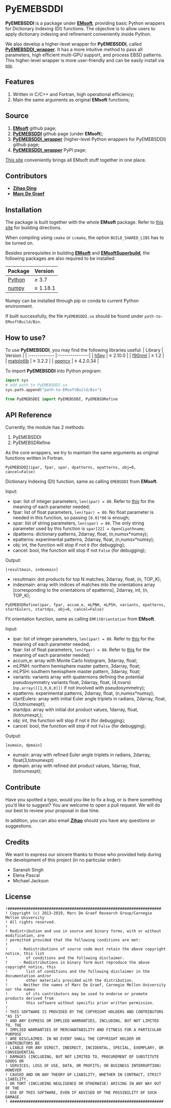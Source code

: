 # PyEMEBSDDI
**PyEMEBSDDI** is a package under [**EMsoft**](https://github.com/EMsoft-org/EMsoft), providing basic Python wrappers for Dictionary Indexing (DI) functions. The objective is to allow users to apply dictionary indexing and refinement conveniently inside Python.

We also develop a higher-level wrapper for **PyEMEBSDDI**, called [**PyEMEBSDDI_wrapper**](https://github.com/Darkhunter9/PyEMEBSDDI_wrapper). It has a more intuitive method to pass all parameters, high efficient multi-GPU support, and process EBSD patterns. This higher-level wrapper is more user-friendly and can be easily install via [pip](https://pypi.org/project/PyEMEBSDDI-wrapper/).


## Features
1. Written in C/C++ and Fortran, high operational efficiency;
2. Main the same arguments as original **EMsoft** functions;


## Source
1. [**EMsoft**](https://github.com/EMsoft-org/EMsoft) github page;
2. [**PyEMEBSDDI**](https://github.com/EMsoft-org/EMsoft/tree/develop/Source/EMsoftWrapperLib/DictionaryIndexing) github page (under **EMsoft**);
3. [**PyEMEBSDDI_wrapper**](https://github.com/Darkhunter9/PyEMEBSDDI_wrapper) (higher-level Python wrappers for PyEMEBSDDI) github page;
4. [**PyEMEBSDDI_wrapper**](https://pypi.org/project/PyEMEBSDDI-wrapper/) PyPI page;

[This site](http://vbff.materials.cmu.edu/EMsoft) conveniently brings all EMsoft stuff together in one place.


## Contributors
- [**Zihao Ding**](https://github.com/Darkhunter9)
- [**Marc De Graef**](https://github.com/marcdegraef)


## Installation
The package is built together with the whole **EMsoft** package. Refer to [this site](https://github.com/EMsoft-org/EMsoft) for building directions.

When compiling using `cmake` or `ccmake`, the option `BUILD_SHARED_LIBS` has to be turned on.

Besides prerequisites in building [**EMsoft**](https://github.com/EMsoft-org/EMsoft) and [**EMsoftSuperbuild**](https://github.com/EMsoft-org/EMsoftSuperbuild), the following packages are also required to be installed:

| Package  | Version  |
| :------------ |:---------------|
| [Python](https://www.python.org/)      | &ge; 3.7    |
| [numpy](https://numpy.org/)            | &ge; 1.18.1 |

Numpy can be installed through pip or conda to current Python environment.

If built successfully, the file `PyEMEBSDDI.so` should be found under `path-to-EMsoftBuild/Bin`.


## How to use?
To use **PyEMEBSDDI**, you may find the following libraries useful:
| Library  | Version  |
| :------------ |:---------------|
| [h5py](http://docs.h5py.org/en/stable/)            | &ge; 2.10.0   |
| [f90nml](https://pypi.org/project/f90nml/)         | &ge; 1.2      |
| [matplotlib](https://matplotlib.org/)              | &ge; 3.2.2    |
| [opencv](https://pypi.org/project/opencv-python/)  | &ge; 4.2.0.34 |

To import **PyEMEBSDDI** into Python program:
```python
import sys
# add path to PyEMEBSDDI.so
sys.path.append("path-to-EMsoftBuild/Bin")

from PyEMEBSDDI import PyEMEBSDDI, PyEMEBSDRefine
```

## API Reference
Currently, the module has 2 methods:

1. PyEMEBSDDI
2. PyEMEBSDRefine 

As the core wrappers, we try to maintain the same arguments as original functions written in Fortran.

`PyEMEBSDDI(ipar, fpar, spar, dpatterns, epatterns, obj=0, cancel=False)`

Dictionary Indexing (DI) function, same as calling `EMEBSDDI` from **EMsoft**.

Input:
- ipar: list of integer parameters, `len(ipar) = 80`.
  Refer to [this](https://github.com/EMsoft-org/EMsoft/blob/c7df98ec74593f83c6d385bf43b68d846ffa08ec/Source/EMsoftWrapperLib/DictionaryIndexing/EMDIwrappermod.f90#L1082) for the meaning of each parameter needed;
- fpar: list of float parameters, `len(fpar) = 80`. No float parameter is needed in this function, so passing `[0.0]*80` is enough;
- spar: list of string parameters, `len(spar) = 80`. The only string parameter used by this function is `spar[22] = OpenCLpathname`;
- dpatterns: dictionary patterns, 2darray, float, (n,numsx*numsy);
- epatterns: experimental patterns, 2darray, float, (n,numsx*numsy);
- obj: int, the function will stop if not `0` (for debugging);
- cancel: bool, the function will stop if not `False` (for debugging);

Output:

`[resultmain, indexmain]`
- resultmain: dot products for top N matches, 2darray, float, (n, TOP_K);
- indexmain: array with indices of matches into the orientations array (corresponding to the orientations of epatterns), 2darray, int, (n, TOP_K);

`PyEMEBSDRefine(ipar, fpar, accum_e, mLPNH, mLPSH, variants, epatterns, startEulers, startdps, obj=0, cancel=False)`

Fit orientation function, same as calling `EMFitOrientation` from **EMsoft**.

Input:
- ipar: list of integer parameters, `len(ipar) = 80`.
  Refer to [this](https://github.com/EMsoft-org/EMsoft/blob/c7df98ec74593f83c6d385bf43b68d846ffa08ec/Source/EMsoftWrapperLib/DictionaryIndexing/EMDIwrappermod.f90#L1596) for the meaning of each parameter needed;
- fpar: list of float parameters, `len(fpar) = 80`.
  Refer to [this](https://github.com/EMsoft-org/EMsoft/blob/c7df98ec74593f83c6d385bf43b68d846ffa08ec/Source/EMsoftWrapperLib/DictionaryIndexing/EMDIwrappermod.f90#L1618) for the meaning of each parameter needed;
- accum_e: array with Monte Carlo histogram, 3darray, float;
- mLPNH: northern hemisphere master pattern, 3darray, float;
- mLPSH: southern hemisphere master pattern, 3darray, float;
- variants: variants array with quaternions defining the potential pseudosymmetry variants float, 2darray, float, (4,nvars) (`np.array([[1,0,0,0]])` if not involved with pseudosymmetry);
- epatterns: experimental patterns, 2darray, float, (n,numsx*numsy);
- startEulers: array with initial Euler angle triplets in radians, 2darray, float, (3,totnumexpt);
- startdps: array with initial dot product values, 1darray, float, (totnumexpt,);
- obj: int, the function will stop if not `0` (for debugging);
- cancel: bool, the function will stop if not `False` (for debugging);

Output:

`[eumain, dpmain]`
- eumain: array with refined Euler angle triplets in radians, 2darray, float(3,totnumexpt)
- dpmain: array with refined dot product values, 1darray, float, (totnumexpt);


<!-- ## Higher-level Python wrappers -->


## Contribute
Have you spotted a typo, would you like to fix a bug, or is there something you’d like to suggest? You are welcome to open a pull request. We will do our best to review your proposal in due time.

In addition, you can also email [**Zihao**](mailto:ding@cmu.edu) should you have any questions or suggestions.

## Credits
We want to express our sincere thanks to those who provided help during the development of this project (in no particular order):

- Saransh Singh
- Elena Pascal
- Michael Jackson

## License
    !###################################################################
    ! Copyright (c) 2013-2019, Marc De Graef Research Group/Carnegie Mellon University
    ! All rights reserved.
    !
    ! Redistribution and use in source and binary forms, with or without modification, are 
    ! permitted provided that the following conditions are met:
    !
    !     - Redistributions of source code must retain the above copyright notice, this list 
    !        of conditions and the following disclaimer.
    !     - Redistributions in binary form must reproduce the above copyright notice, this 
    !        list of conditions and the following disclaimer in the documentation and/or 
    !        other materials provided with the distribution.
    !     - Neither the names of Marc De Graef, Carnegie Mellon University nor the names 
    !        of its contributors may be used to endorse or promote products derived from 
    !        this software without specific prior written permission.
    !
    ! THIS SOFTWARE IS PROVIDED BY THE COPYRIGHT HOLDERS AND CONTRIBUTORS "AS IS" 
    ! AND ANY EXPRESS OR IMPLIED WARRANTIES, INCLUDING, BUT NOT LIMITED TO, THE 
    ! IMPLIED WARRANTIES OF MERCHANTABILITY AND FITNESS FOR A PARTICULAR PURPOSE 
    ! ARE DISCLAIMED. IN NO EVENT SHALL THE COPYRIGHT HOLDER OR CONTRIBUTORS BE 
    ! LIABLE FOR ANY DIRECT, INDIRECT, INCIDENTAL, SPECIAL, EXEMPLARY, OR CONSEQUENTIAL 
    ! DAMAGES (INCLUDING, BUT NOT LIMITED TO, PROCUREMENT OF SUBSTITUTE GOODS OR 
    ! SERVICES; LOSS OF USE, DATA, OR PROFITS; OR BUSINESS INTERRUPTION) HOWEVER 
    ! CAUSED AND ON ANY THEORY OF LIABILITY, WHETHER IN CONTRACT, STRICT LIABILITY, 
    ! OR TORT (INCLUDING NEGLIGENCE OR OTHERWISE) ARISING IN ANY WAY OUT OF THE 
    ! USE OF THIS SOFTWARE, EVEN IF ADVISED OF THE POSSIBILITY OF SUCH DAMAGE.
    ! ###################################################################
